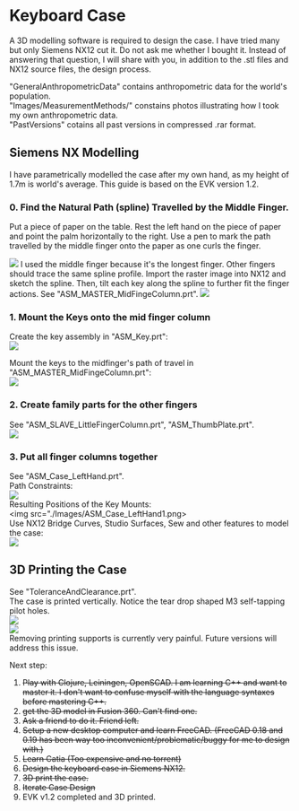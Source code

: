 # Keyboard Case
A 3D modelling software is required to design the case. I have tried many but only Siemens NX12 cut it. Do not ask me whether I bought it. Instead of answering that question, I will share with you, in addition to the .stl files and NX12 source files, the design process.  

"GeneralAnthropometricData" contains anthropometric data for the world's population.   
"Images/MeasurementMethods/" constains photos illustrating how I took my own anthropometric data.  
"PastVersions" cotains all past versions in compressed .rar format.  

## Siemens NX Modelling
I have parametrically modelled the case after my own hand, as my height of 1.7m is world's average. This guide is based on the EVK version 1.2.  

### 0. Find the Natural Path (spline) Travelled by the Middle Finger.
Put a piece of paper on the table. Rest the left hand on the piece of paper and point the palm horizontally to the right. Use a pen to mark the path travelled by the middle finger onto the paper as one curls the finger.  
<!-- <img src="./Images/MidFingerPath0.jpg" width="500"> -->
<img src="./Images/MidFingerPath0.jpg">
I used the middle finger because it's the longest finger. Other fingers should trace the same spline profile.  
Import the raster image into NX12 and sketch the spline. Then, tilt each key along the spline to further fit the finger actions. See "ASM_MASTER_MidFingeColumn.prt".  
<img src="./Images/ASM_MASTER_MidFingeColumn0.PNG">  

### 1. Mount the Keys onto the mid finger column
Create the key assembly in "ASM_Key.prt":  
<img src="./Images/ASM_Key0.PNG"> 
 
Mount the keys to the midfinger's path of travel in "ASM_MASTER_MidFingeColumn.prt":  
<img src="./Images/ASM_MASTER_MidFingeColumn1.PNG">   

### 2. Create family parts for the other fingers 
See "ASM_SLAVE_LittleFingerColumn.prt",  "ASM_ThumbPlate.prt".  
<img src="./Images/PartFamilies.PNG">  

### 3. Put all finger columns together
See "ASM_Case_LeftHand.prt".  
Path Constraints:  
<img src="./Images/ASM_Case_LeftHand0.png">  
Resulting Positions of the Key Mounts:  
<img src="./Images/ASM_Case_LeftHand1.png>  
Use NX12 Bridge Curves, Studio Surfaces, Sew and other features to model the case:  
<img src="./Images/ASM_Case_LeftHand2.png">  


## 3D Printing the Case
See "ToleranceAndClearance.prt".  
The case is printed vertically. Notice the tear drop shaped M3 self-tapping pilot holes.  
<img src="./Images/ASM_Case_LeftHand3.PNG">  
<img src="./Images/3DPrintedCase0.jpg">  
Removing printing supports is currently very painful. Future versions will address this issue.  







Next step:
 1. ~~Play with Clojure, Leiningen, OpenSCAD. I am learning C++ and want to master it. I don't want to confuse myself with the language syntaxes before mastering C++.~~
 2. ~~get the 3D model in Fusion 360. Can't find one.~~
 3. ~~Ask a friend to do it. Friend left.~~
 4. ~~Setup a new desktop computer and learn FreeCAD. (FreeCAD 0.18 and 0.19 has been way too inconvenient/problematic/buggy for me to design with.)~~ 
 5. ~~Learn Catia (Too expensive and no torrent)~~
 6. ~~Design the keyboard case in Siemens NX12.~~
 7. ~~3D print the case.~~  
 8. ~~Iterate Case Design~~  
 9. EVK v1.2 completed and 3D printed.  
